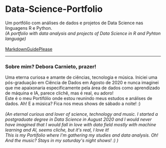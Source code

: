# Data-Science-Portfolio
Um portfólio com análises de dados e projetos de Data Science nas linguagens R e Python.<br>
*(A portfolio with data analysis and projects of Data Science in R and Pyhton language)*<br>
<br>
[MarkdownGuidePlease](https://www.markdownguide.org/cheat-sheet/)<br>

---
### Sobre mim? Debora Carnieto, prazer!
Uma eterna curiosa e amante de ciências, tecnologia e música. Iniciei uma pós-graduação em Ciência de Dados em Agosto de 2020 e nunca imaginei que me apaixonaria especificamente pela área de dados como aprendizado de máquina e IA, parece clichê, mas é real, eu adoro!<br> Este é o meu Portifólio onde estou reunindo meus estudos e análises de dados. Ah! E a música? Fica nos meus shows de sábado a noite! :)<br><br>
*(An eternal curious and lover of science, technology and music. I started a postgraduate degree in Data Science in August 2020 and I would never have imagined that I would fall in love with data field mostly with machine learning and AI, seems cliche, but it's real, I love it!<br> This is my Portifolio where I'm gathering my studies and data analysis. Oh! And the music? Stays in my saturday's night shows! :) )*
